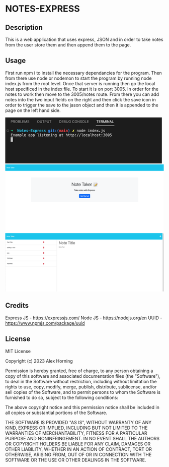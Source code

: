 # NOTES-EXPRESS

## Description

This is a web application that uses express, JSON and in order to take notes from the user store them and then append them to the page.

## Usage

First run npm i to install the necessary dependancies for the program. Then from there use node or nodemon to start the program by running node index.js from the root level. Once that server is running then go the local host specificed in the index file. To start it is on port 3005. In order for the notes to work then move to the 3005/notes route. From there you can add notes into the two input fields on the right and then click the save icon in order to trigger the save to the jason object and then it is appended to the page on the left hand side.

![The starting command in the terminal](./Assets/Screenshot%202023-04-27%20at%203.04.28%20PM.png)
![The home notetaker page](./Assets/Screenshot%202023-04-27%20at%203.04.44%20PM.png)
![The notetaker app with input fields](./Assets/Screenshot%202023-04-27%20at%203.04.49%20PM.png)

## Credits

Express JS - https://expressjs.com/
Node JS - https://nodejs.org/en
UUID - https://www.npmjs.com/package/uuid

## License

MIT License

Copyright (c) 2023 Alex Horning

Permission is hereby granted, free of charge, to any person obtaining a copy of this software and associated documentation files (the "Software"), to deal in the Software without restriction, including without limitation the rights to use, copy, modify, merge, publish, distribute, sublicense, and/or sell copies of the Software, and to permit persons to whom the Software is furnished to do so, subject to the following conditions:

The above copyright notice and this permission notice shall be included in all copies or substantial portions of the Software.

THE SOFTWARE IS PROVIDED "AS IS", WITHOUT WARRANTY OF ANY KIND, EXPRESS OR IMPLIED, INCLUDING BUT NOT LIMITED TO THE WARRANTIES OF MERCHANTABILITY, FITNESS FOR A PARTICULAR PURPOSE AND NONINFRINGEMENT. IN NO EVENT SHALL THE AUTHORS OR COPYRIGHT HOLDERS BE LIABLE FOR ANY CLAIM, DAMAGES OR OTHER LIABILITY, WHETHER IN AN ACTION OF CONTRACT, TORT OR OTHERWISE, ARISING FROM, OUT OF OR IN CONNECTION WITH THE SOFTWARE OR THE USE OR OTHER DEALINGS IN THE SOFTWARE.
